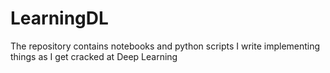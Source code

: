 # LearningDL
The repository contains notebooks and python scripts I write implementing things as I get cracked at Deep Learning 
